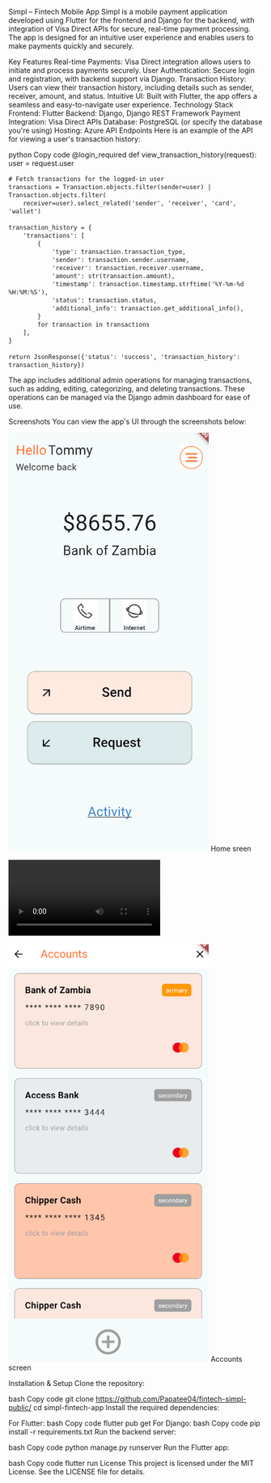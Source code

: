 Simpl – Fintech Mobile App
Simpl is a mobile payment application developed using Flutter for the frontend and Django for the backend, with integration of Visa Direct APIs for secure, real-time payment processing. The app is designed for an intuitive user experience and enables users to make payments quickly and securely.

Key Features
Real-time Payments: Visa Direct integration allows users to initiate and process payments securely.
User Authentication: Secure login and registration, with backend support via Django.
Transaction History: Users can view their transaction history, including details such as sender, receiver, amount, and status.
Intuitive UI: Built with Flutter, the app offers a seamless and easy-to-navigate user experience.
Technology Stack
Frontend: Flutter
Backend: Django, Django REST Framework
Payment Integration: Visa Direct APIs
Database: PostgreSQL (or specify the database you're using)
Hosting: Azure
API Endpoints
Here is an example of the API for viewing a user's transaction history:

python
Copy code
@login_required
def view_transaction_history(request):
    user = request.user

    # Fetch transactions for the logged-in user
    transactions = Transaction.objects.filter(sender=user) | Transaction.objects.filter(
        receiver=user).select_related('sender', 'receiver', 'card', 'wallet')

    transaction_history = {
        'transactions': [
            {
                'type': transaction.transaction_type,
                'sender': transaction.sender.username,
                'receiver': transaction.receiver.username,
                'amount': str(transaction.amount),
                'timestamp': transaction.timestamp.strftime('%Y-%m-%d %H:%M:%S'),
                'status': transaction.status,
                'additional_info': transaction.get_additional_info(),
            }
            for transaction in transactions
        ],
    }

    return JsonResponse({'status': 'success', 'transaction_history': transaction_history})
The app includes additional admin operations for managing transactions, such as adding, editing, categorizing, and deleting transactions. These operations can be managed via the Django admin dashboard for ease of use.

Screenshots
You can view the app's UI through the screenshots below:

![Home Screen](Screenshots/home.png)
Home sreen

![Slash Screen](Screenshots/splash_screen.mp4)

![Accounts Screen](Screenshots/accounts.png)
Accounts screen

Installation & Setup
Clone the repository:

bash
Copy code
git clone https://github.com/Papatee04/fintech-simpl-public/
cd simpl-fintech-app
Install the required dependencies:

For Flutter:
bash
Copy code
flutter pub get
For Django:
bash
Copy code
pip install -r requirements.txt
Run the backend server:

bash
Copy code
python manage.py runserver
Run the Flutter app:

bash
Copy code
flutter run
License
This project is licensed under the MIT License. See the LICENSE file for details.

